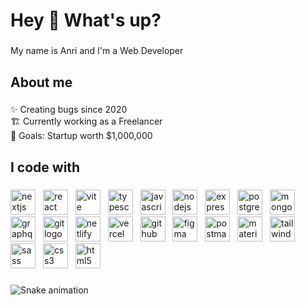 <h1 align="left">Hey 👋 What's up?</h1>

###

<p align="left">My name is Anri and I'm a Web Developer</p>

###

<h2 align="left">About me</h2>

###

<p align="left">✨ Creating bugs since 2020<br>🏗️ Currently working as a Freelancer <br>🎯 Goals: Startup worth $1,000,000</p>

###

<h2 align="left">I code with</h2>

###

<div align="left">
  <img src="https://skillicons.dev/icons?i=nextjs" height="40" alt="nextjs logo"  />
  <img width="4">
  <img src="https://skillicons.dev/icons?i=react" height="40" alt="react logo"  />
  <img width="4">
  <img src="https://skillicons.dev/icons?i=vite" height="40" alt="vite logo"  />
  <img width="4">
  <img src="https://skillicons.dev/icons?i=ts" height="40" alt="typescript logo"  />
  <img width="4">
  <img src="https://skillicons.dev/icons?i=js" height="40" alt="javascript logo"  />
  <img width="4">
  <img src="https://skillicons.dev/icons?i=nodejs" height="40" alt="nodejs logo"  />
  <img width="4">
  <img src="https://skillicons.dev/icons?i=express" height="40" alt="express logo"  />
  <img width="4">
  <img src="https://skillicons.dev/icons?i=postgres" height="40" alt="postgresql logo"  />
  <img width="4">
  <img src="https://skillicons.dev/icons?i=mongodb" height="40" alt="mongodb logo"  />
  <img width="4">
  <img src="https://skillicons.dev/icons?i=graphql" height="40" alt="graphql logo"  />
  <img width="4">
  <img src="https://skillicons.dev/icons?i=git" height="40" alt="git logo"  />
  <img width="4">
  <img src="https://skillicons.dev/icons?i=netlify" height="40" alt="netlify logo"  />
  <img width="4">
  <img src="https://skillicons.dev/icons?i=vercel" height="40" alt="vercel logo"  />
  <img width="4">
  <img src="https://skillicons.dev/icons?i=github" height="40" alt="github logo"  />
  <img width="4">
  <img src="https://skillicons.dev/icons?i=figma" height="40" alt="figma logo"  />
  <img width="4">
  <img src="https://skillicons.dev/icons?i=postman" height="40" alt="postman logo"  />
  <img width="4">
  <img src="https://skillicons.dev/icons?i=materialui" height="40" alt="materialui logo"  />
  <img width="4">
  <img src="https://skillicons.dev/icons?i=tailwind" height="40" alt="tailwindcss logo"  />
  <img width="4">
  <img src="https://skillicons.dev/icons?i=sass" height="40" alt="sass logo"  />
  <img width="4">
  <img src="https://skillicons.dev/icons?i=css" height="40" alt="css3 logo"  />
  <img width="4">
  <img src="https://skillicons.dev/icons?i=html" height="40" alt="html5 logo"  />
  <img width="4">
</div>

###

<img src="https://raw.githubusercontent.com/anriuss/anriuss/output/snake.svg" alt="Snake animation" />
